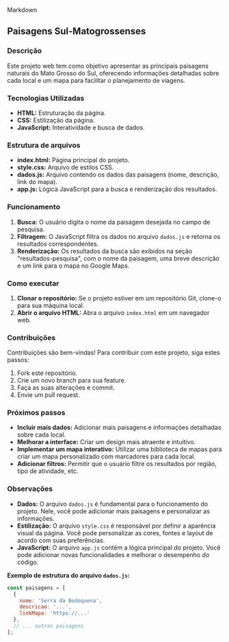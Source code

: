 Markdown
## Paisagens Sul-Matogrossenses

### Descrição
Este projeto web tem como objetivo apresentar as principais paisagens naturais do Mato Grosso do Sul, oferecendo informações detalhadas sobre cada local e um mapa para facilitar o planejamento de viagens.

### Tecnologias Utilizadas
* **HTML:** Estruturação da página.
* **CSS:** Estilização da página.
* **JavaScript:** Interatividade e busca de dados.

### Estrutura de arquivos
* **index.html:** Página principal do projeto.
* **style.css:** Arquivo de estilos CSS.
* **dados.js:** Arquivo contendo os dados das paisagens (nome, descrição, link do mapa).
* **app.js:** Lógica JavaScript para a busca e renderização dos resultados.

### Funcionamento
1. **Busca:** O usuário digita o nome da paisagem desejada no campo de pesquisa.
2. **Filtragem:** O JavaScript filtra os dados no arquivo `dados.js` e retorna os resultados correspondentes.
3. **Renderização:** Os resultados da busca são exibidos na seção "resultados-pesquisa", com o nome da paisagem, uma breve descrição e um link para o mapa no Google Maps.

### Como executar
1. **Clonar o repositório:** Se o projeto estiver em um repositório Git, clone-o para sua máquina local.
2. **Abrir o arquivo HTML:** Abra o arquivo `index.html` em um navegador web.

### Contribuições
Contribuições são bem-vindas! Para contribuir com este projeto, siga estes passos:
1. Fork este repositório.
2. Crie um novo branch para sua feature.
3. Faça as suas alterações e commit.
4. Envie um pull request.

### Próximos passos
* **Incluir mais dados:** Adicionar mais paisagens e informações detalhadas sobre cada local.
* **Melhorar a interface:** Criar um design mais atraente e intuitivo.
* **Implementar um mapa interativo:** Utilizar uma biblioteca de mapas para criar um mapa personalizado com marcadores para cada local.
* **Adicionar filtros:** Permitir que o usuário filtre os resultados por região, tipo de atividade, etc.

### Observações
* **Dados:** O arquivo `dados.js` é fundamental para o funcionamento do projeto. Nele, você pode adicionar mais paisagens e personalizar as informações.
* **Estilização:** O arquivo `style.css` é responsável por definir a aparência visual da página. Você pode personalizar as cores, fontes e layout de acordo com suas preferências.
* **JavaScript:** O arquivo `app.js` contém a lógica principal do projeto. Você pode adicionar novas funcionalidades e melhorar o desempenho do código.

**Exemplo de estrutura do arquivo `dados.js`:**

```javascript
const paisagens = [
  {
    nome: 'Serra da Bodoquena',
    descricao: '...',
    linkMapa: 'https://...'
  },
  // ... outras paisagens
];
